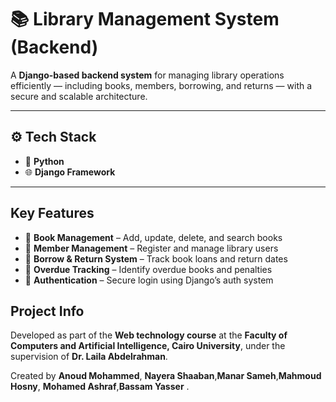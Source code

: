 # 📚 Library Management System (Backend)

A **Django-based backend system** for managing library operations efficiently — including books, members, borrowing, and returns — with a secure and scalable architecture.

---

## ⚙️ Tech Stack

* 🐍 **Python**
* 🌐 **Django Framework**
---

## Key Features

* 📖 **Book Management** – Add, update, delete, and search books
* 👤 **Member Management** – Register and manage library users
* 📅 **Borrow & Return System** – Track book loans and return dates
* 🧾 **Overdue Tracking** – Identify overdue books and penalties
* 🔐 **Authentication** – Secure login using Django’s auth system 


## Project Info

Developed as part of the **Web technology course** at the
**Faculty of Computers and Artificial Intelligence, Cairo University**,
under the supervision of **Dr. Laila Abdelrahman**.

 Created by **Anoud Mohammed**, **Nayera Shaaban**,**Manar Sameh**,**Mahmoud Hosny**, **Mohamed Ashraf**,**Bassam Yasser** .
